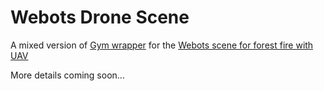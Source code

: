 # Webots Drone Scene

A mixed version of [Gym wrapper](https://github.com/angel-ayala/gym-webots-fire) for the [Webots scene for forest fire with UAV](https://github.com/angel-ayala/webots-fire-scene)

More details coming soon...

